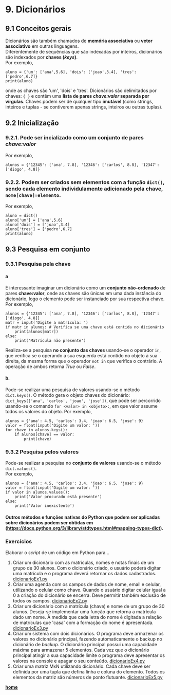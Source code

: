 # 9. Dicionários

## 9.1 Conceitos gerais
Dicionários são também chamados de **memória associativa** ou **vetor associativo** em outras linguagens.  
Diferentemente de sequências que são indexadas por inteiros, dicionários são indexados por **chaves (*keys*)**.   
Por exemplo,  

```
aluno = {'um': ['ana',5.6], 'dois': ['joao',3.4], 'tres': ['pedro',6.7]}
print(aluno)
```
onde as chaves são 'um', 'dois' e 'tres'. Dicionários são delimitados por chaves: `{ }` e contêm uma **lista de pares *chave:valor* separada por vírgulas**.
Chaves podem ser de qualquer tipo **imutável** (como strings, inteiros e tuplas - se contiverem apenas strings, inteiros ou outras tuplas).

## 9.2 Inicialização

### 9.2.1. Pode ser incializado como um conjunto de pares *chave:valor*
Por exemplo,  
```
alunos = {'12345': ['ana', 7.8], '12346': ['carlos', 8.8], '12347': ['diogo', 4.8]}
```
### 9.2.2. Podem ser criados sem elementos com a função `dict()`, sendo cada elemento individulamente adicionado pela chave, `nome[chave]=elemento`.
Por exemplo,  

```
aluno = dict()
aluno['um'] = ['ana',5.6]
aluno['dois'] = ['joao',3.4]
aluno['tres'] = ['pedro',6.7]
print(aluno)
```

## 9.3 Pesquisa em conjunto

### 9.3.1 Pesquisa pela chave
#### a
É interessante imaginar um dicionário como um **conjunto não-ordenado** de pares **chave:valor**, onde as chaves são únicas em uma dada instância do dicionário, logo o elemento pode ser instanciado por sua respectiva chave. Por exemplo,  

```
alunos = {'12345': ['ana', 7.8], '12346': ['carlos', 8.8], '12347': ['diogo', 4.8]}
matr = input('Digite a matrícula: ')
if matr in alunos: # Verifica se uma chave está contida no dicionário
    print(alunos[matr])
else:
    print('Matrícula não presente')
```
Realiza-se a pesquisa **no conjunto das chaves** usando-se o operador `in`, que verifica se o operando a sua esquerda está contido no objeto à sua direita, da mesma forma que o operador `not in` que verifica o contrário. A operação de ambos retorna *True* ou *False*.

#### b.
Pode-se realizar uma pesquisa de valores usando-se o método `dict.keys()`. O método gera o objeto chaves do dicionário: `dict_keys(['ana', 'carlos', 'joao', 'jose'])`, que pode ser percorrido usando-se o comando `for <valor> in <objeto>:`, em que valor assume todos os valores do objeto. Por exemplo,   

```
alunos = {'ana': 4.5, 'carlos': 3.4, 'joao': 6.5, 'jose': 9}
valor = float(input('Digite um valor: '))
for chave in alunos.keys():
    if alunos[chave] == valor:
        print(chave)
```

### 9.3.2 Pesquisa pelos valores
Pode-se realizar a pesquisa no **conjunto de valores** usando-se o método `dict.values()`.  
Por exemplo,    

```
alunos = {'ana': 4.5, 'carlos': 3.4, 'joao': 6.5, 'jose': 9}
valor = float(input('Digite um valor: '))
if valor in alunos.values():
    print('Valor procurado está presente')
else:
    print('Valor inexistente')
```


#### Outros métodos e funções nativas do Python que podem ser aplicadas sobre dicionários podem ser obtidas em (https://docs.python.org/3/library/stdtypes.html#mapping-types-dict).  

### Exercícios  
Elaborar o *script* de um código em Python para...
1. Criar um dicionário com as matrículas, nomes e notas finais de um grupo de 30 alunos. Com o dicionário criado, o usuário poderá digitar uma matrícula e o programa deverá retornar os dados cadastrados. [dicionarioEx1.py](https://github.com/claytonjasilva/prog_exemplos/blob/main/dicionarioEx1.py)
2. Criar uma agenda com os campos de dados de nome, email e celular, utilizando o celular como chave.
Quando o usuário digitar celular igual a 0 a criação do dicionário se encerra.
Deve permitir também exclusão de todos os campos. [dicionarioEx2.py](https://github.com/claytonjasilva/prog_exemplos/blob/main/dicionarioEx2.py)
3. Criar um dicionário com a matrícula (chave) e nome de um grupo de 30 alunos.
Deseja-se implementar uma função que retorna a matrícula dado um nome.
À medida que cada letra do nome é digitada a relação de matrículas que 'casa' com a formação do nome é apresentada.
[dicionarioEx3.py](https://github.com/claytonjasilva/prog_exemplos/blob/main/dicionarioEx3.py)
4. Criar um sistema com dois dicionários. O programa deve armazenar os valores no dicionário principal, fazendo automaticamente o backup no dicionário de *backup*. O dicionário principal possui uma capacidade máxima para armazenar 5 elementos.
Cada vez que o dicionário principal atingir a sua capacidade limite o programa deve apresentar os valores na console e apagar o seu conteúdo.
[dicionarioEx4.py](https://github.com/claytonjasilva/prog_exemplos/blob/main/dicionarioEx4.py)
5. Criar uma matriz MxN utilizando dicionário. Cada chave deve ser definida por uma tupla que defina linha e coluna do elemento.
Todos os elementos da matriz são números de ponto flutuante. [dicionarioEx5.py](https://github.com/claytonjasilva/prog_exemplos/blob/main/dicionarioEx5.py)

**[home](https://github.com/claytonjasilva/claytonjasilva.github.io/blob/main/progPython_aulas.md)**





